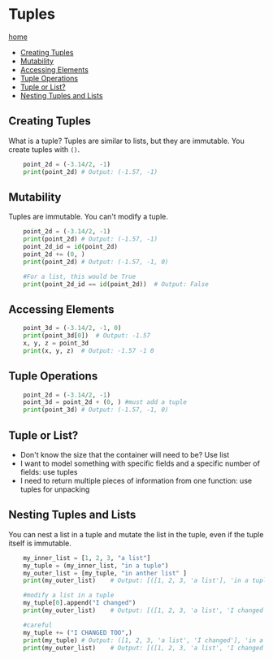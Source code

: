 # Tuples
[home](../readme.md)
* [Creating Tuples](#creating-tuples)
* [Mutability](#mutability)
* [Accessing Elements](#accessing-elements)
* [Tuple Operations](#tuple-operations)
* [Tuple or List?](#tuple-or-list)
* [Nesting Tuples and Lists](#nesting-tuples-and-lists)

## Creating Tuples
What is a tuple? Tuples are similar to lists, but they are immutable. You create tuples with `()`.
```python
    point_2d = (-3.14/2, -1)
    print(point_2d) # Output: (-1.57, -1)
```

## Mutability
Tuples are immutable. You can't modify a tuple. 
```python
    point_2d = (-3.14/2, -1)
    print(point_2d) # Output: (-1.57, -1)
    point_2d_id = id(point_2d)
    point_2d += (0, )
    print(point_2d) # Output: (-1.57, -1, 0)

    #For a list, this would be True
    print(point_2d_id == id(point_2d))  # Output: False
```

## Accessing Elements
```python
    point_3d = (-3.14/2, -1, 0)
    print(point_3d[0])  # Output: -1.57
    x, y, z = point_3d
    print(x, y, z)  # Output: -1.57 -1 0
```

## Tuple Operations
```python
    point_2d = (-3.14/2, -1)
    point_3d = point_2d + (0, ) #must add a tuple
    print(point_3d) # Output: (-1.57, -1, 0)
```

## Tuple or List?
* Don't know the size that the container will need to be? Use list
* I want to model something with specific fields and a specific number of fields: use tuples
* I need to return multiple pieces of information from one function: use tuples for unpacking

## Nesting Tuples and Lists
You can nest a list in a tuple and mutate the list in the tuple, even if the tuple itself is immutable. 
```python
    my_inner_list = [1, 2, 3, "a list"]
    my_tuple = (my_inner_list, "in a tuple")
    my_outer_list = [my_tuple, "in anther list" ]
    print(my_outer_list)    # Output: [([1, 2, 3, 'a list'], 'in a tuple'), 'in anther list']

    #modify a list in a tuple
    my_tuple[0].append("I changed")
    print(my_outer_list)    # Output: [([1, 2, 3, 'a list', 'I changed'], 'in a tuple'), 'in anther list']

    #careful
    my_tuple += ("I CHANGED TOO",)    
    print(my_tuple) # Output: ([1, 2, 3, 'a list', 'I changed'], 'in a tuple', 'I CHANGED TOO')
    print(my_outer_list)    # Output: [([1, 2, 3, 'a list', 'I changed'], 'in a tuple'), 'in anther list']
```